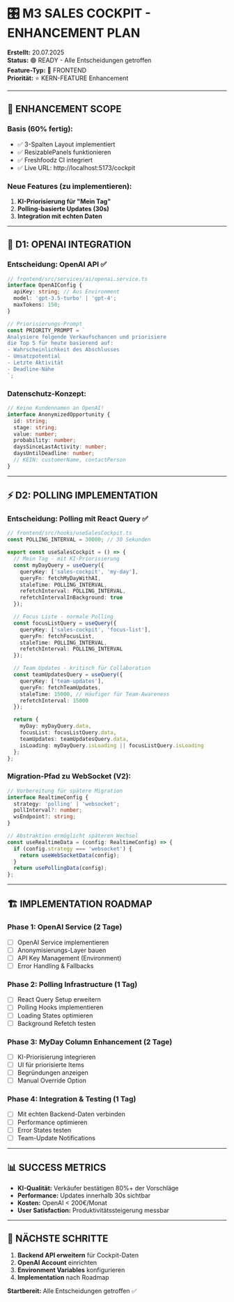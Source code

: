 # 🎛️ M3 SALES COCKPIT - ENHANCEMENT PLAN

**Erstellt:** 20.07.2025  
**Status:** 🟢 READY - Alle Entscheidungen getroffen  
**Feature-Typ:** 🎨 FRONTEND  
**Priorität:** ⭐ KERN-FEATURE Enhancement

---

## 🎯 ENHANCEMENT SCOPE

### Basis (60% fertig):
- ✅ 3-Spalten Layout implementiert
- ✅ ResizablePanels funktionieren
- ✅ Freshfoodz CI integriert
- ✅ Live URL: http://localhost:5173/cockpit

### Neue Features (zu implementieren):
1. **KI-Priorisierung für "Mein Tag"**
2. **Polling-basierte Updates (30s)**
3. **Integration mit echten Daten**

---

## 🤖 D1: OPENAI INTEGRATION

### Entscheidung: OpenAI API ✅
```typescript
// frontend/src/services/ai/openai.service.ts
interface OpenAIConfig {
  apiKey: string; // Aus Environment
  model: 'gpt-3.5-turbo' | 'gpt-4';
  maxTokens: 150;
}

// Priorisierungs-Prompt
const PRIORITY_PROMPT = `
Analysiere folgende Verkaufschancen und priorisiere 
die Top 5 für heute basierend auf:
- Wahrscheinlichkeit des Abschlusses
- Umsatzpotential
- Letzte Aktivität
- Deadline-Nähe
`;
```

### Datenschutz-Konzept:
```typescript
// Keine Kundennamen an OpenAI!
interface AnonymizedOpportunity {
  id: string;
  stage: string;
  value: number;
  probability: number;
  daysSinceLastActivity: number;
  daysUntilDeadline: number;
  // KEIN: customerName, contactPerson
}
```

---

## ⚡ D2: POLLING IMPLEMENTATION

### Entscheidung: Polling mit React Query ✅
```typescript
// frontend/src/hooks/useSalesCockpit.ts
const POLLING_INTERVAL = 30000; // 30 Sekunden

export const useSalesCockpit = () => {
  // Mein Tag - mit KI-Priorisierung
  const myDayQuery = useQuery({
    queryKey: ['sales-cockpit', 'my-day'],
    queryFn: fetchMyDayWithAI,
    staleTime: POLLING_INTERVAL,
    refetchInterval: POLLING_INTERVAL,
    refetchIntervalInBackground: true
  });

  // Focus Liste - normale Polling
  const focusListQuery = useQuery({
    queryKey: ['sales-cockpit', 'focus-list'],
    queryFn: fetchFocusList,
    staleTime: POLLING_INTERVAL,
    refetchInterval: POLLING_INTERVAL
  });

  // Team Updates - kritisch für Collaboration
  const teamUpdatesQuery = useQuery({
    queryKey: ['team-updates'],
    queryFn: fetchTeamUpdates,
    staleTime: 15000, // Häufiger für Team-Awareness
    refetchInterval: 15000
  });

  return {
    myDay: myDayQuery.data,
    focusList: focusListQuery.data,
    teamUpdates: teamUpdatesQuery.data,
    isLoading: myDayQuery.isLoading || focusListQuery.isLoading
  };
};
```

### Migration-Pfad zu WebSocket (V2):
```typescript
// Vorbereitung für spätere Migration
interface RealtimeConfig {
  strategy: 'polling' | 'websocket';
  pollInterval?: number;
  wsEndpoint?: string;
}

// Abstraktion ermöglicht späteren Wechsel
const useRealtimeData = (config: RealtimeConfig) => {
  if (config.strategy === 'websocket') {
    return useWebSocketData(config);
  }
  return usePollingData(config);
};
```

---

## 🏗️ IMPLEMENTATION ROADMAP

### Phase 1: OpenAI Service (2 Tage)
- [ ] OpenAI Service implementieren
- [ ] Anonymisierungs-Layer bauen
- [ ] API Key Management (Environment)
- [ ] Error Handling & Fallbacks

### Phase 2: Polling Infrastructure (1 Tag)
- [ ] React Query Setup erweitern
- [ ] Polling Hooks implementieren
- [ ] Loading States optimieren
- [ ] Background Refetch testen

### Phase 3: MyDay Column Enhancement (2 Tage)
- [ ] KI-Priorisierung integrieren
- [ ] UI für priorisierte Items
- [ ] Begründungen anzeigen
- [ ] Manual Override Option

### Phase 4: Integration & Testing (1 Tag)
- [ ] Mit echten Backend-Daten verbinden
- [ ] Performance optimieren
- [ ] Error States testen
- [ ] Team-Update Notifications

---

## 📊 SUCCESS METRICS

- **KI-Qualität:** Verkäufer bestätigen 80%+ der Vorschläge
- **Performance:** Updates innerhalb 30s sichtbar
- **Kosten:** OpenAI < 200€/Monat
- **User Satisfaction:** Produktivitätssteigerung messbar

---

## 🔗 NÄCHSTE SCHRITTE

1. **Backend API erweitern** für Cockpit-Daten
2. **OpenAI Account** einrichten
3. **Environment Variables** konfigurieren
4. **Implementation** nach Roadmap

**Startbereit:** Alle Entscheidungen getroffen ✅